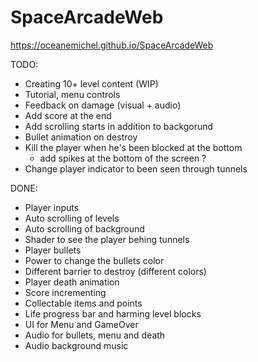 # SpaceArcadeWeb
https://oceanemichel.github.io/SpaceArcadeWeb

TODO:
- Creating 10+ level content (WIP)
- Tutorial, menu controls
- Feedback on damage (visual + audio)
- Add score at the end
- Add scrolling starts in addition to backgorund
- Bullet animation on destroy
- Kill the player when he's been blocked at the bottom 
  + add spikes at the bottom of the screen ?
 - Change player indicator to been seen through tunnels
 
DONE:
- Player inputs
- Auto scrolling of levels
- Auto scrolling of background
- Shader to see the player behing tunnels
- Player bullets 
- Power to change the bullets color
- Different barrier to destroy (different colors)
- Player death animation
- Score incrementing
- Collectable items and points
- Life progress bar and harming level blocks
- UI for Menu and GameOver
- Audio for bullets, menu and death
- Audio background music

